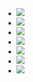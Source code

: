 - ![](https://remnote-user-data.s3.amazonaws.com/vY9mH0z55Wc4rVTHEBeUAlAzyZ92sEfCenGxmaFNwinVa9CgWH-mVmJ_TF2I_A4PCyDRmLK1PwazRWy2dKmmYRo1PX2ARNVGsllZVUWtmL00O1mKlKgG9l_0ed4afWHx.png) 
- ![](https://remnote-user-data.s3.amazonaws.com/CNvJqFCFGaoI3fYuygDoDuvPnUNACtTy6zOVh3sUktDoVtwpyH-Hmlb62Br44Ugl2iElcw4t27_uW1PIdOQxCB3K5ZLT1mfUDSG2OsA_92jfxkwGSCaillAnii4JjzlO.png) 
- ![](https://remnote-user-data.s3.amazonaws.com/9lMVGi633q-aI-VwF_1hPPAisFVvXOVskjd7sCj4O5r_XjXEdxGuWDQeZ-QnpzOUJSF6wjhY8XWNMEWmQ2J8G9nbKg4LF-x2OUxLjccJmeA-IfDzzeKhZkExQ-eITJ6z.png) 
- ![](https://remnote-user-data.s3.amazonaws.com/uKUiQqutUyqg726E4LzLgGl-YECIALXO04Ixly7FTQd_RjH6wI23fSseTiKoxqq7wJff8evOTF7zdU5eub03m0uS3QJtJK97WQwcyezBy_y66kgU3sDwM_tDsJeszqQE.png) 
- ![](https://remnote-user-data.s3.amazonaws.com/aFaCv0wVaYtivU60fIFAtSvFe39ZS9DiQSR8iLSJsAUw21s6dseaLMw6ieW7VQ_wawz57nPRfAt720myHq-VvpcK8Hy3jX7utJsGGbtrUwH0ejVardbBbwewW72K2DbD.png) 
- ![](https://remnote-user-data.s3.amazonaws.com/b5_2YaUehKVu3vVCoUS6L69evkuD5DLCwLbMPej1M3y7NZO7mzi-liFuDQocD-gcR3va9DTSmPPX8LVxS28G8IiQ0cYkDnmcBnsbKaQtC1tLipBxYO2z8P0nzeQYkHk4.png) 
- ![](https://remnote-user-data.s3.amazonaws.com/nsyJEZZV5RaqBP2x_6XuJySP6u78fgxwHJlJ8VXzuKjs7Zt-sR6YF_ap-4Nhm8AjRfMeqerc1nz8gbRCpWxm_wIh440UMSWs45HGyMJkvPjCE00vC06gycGSHnPESJ4j.png) 
